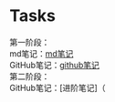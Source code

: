 # Tasks
第一阶段：    
md笔记：[md笔记](https://github.com/kkzjyy/Tasks/blob/main/Markdown%20%20note.md)   
GitHub笔记：[github笔记](https://github.com/kkzjyy/Tasks/blob/main/Github1.md)    
第二阶段：  
GitHub笔记：[进阶笔记]（
